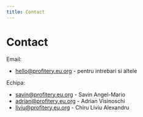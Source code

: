 ```yaml
---
title: Contact
---
```


# Contact

Email:

-   [hello@profitery.eu.org](mailto:hello@profitery.eu.org) - pentru intrebari si altele

Echipa:

-   [savin@profitery.eu.org](mailto:savin@profitery.eu.org) - Savin Angel-Mario
-   [adrian@profitery.eu.org](maito:adrian@profitery.eu.org) - Adrian Visinoschi
-   [liviu@profitery.eu.org](maito:liviu@profitery.eu.org) - Chiru Liviu Alexandru
